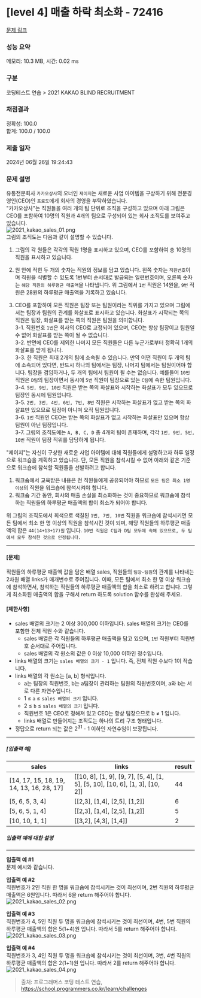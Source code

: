 # [level 4] 매출 하락 최소화 - 72416 

[문제 링크](https://school.programmers.co.kr/learn/courses/30/lessons/72416) 

### 성능 요약

메모리: 10.3 MB, 시간: 0.02 ms

### 구분

코딩테스트 연습 > 2021 KAKAO BLIND RECRUITMENT

### 채점결과

정확성: 100.0<br/>합계: 100.0 / 100.0

### 제출 일자

2024년 06월 26일 19:24:43

### 문제 설명

<p>유통전문회사 <code>카카오상사</code>의 오너인 <code>제이지</code>는 새로운 사업 아이템을 구상하기 위해 전문경영인(CEO)인 <code>프로도</code>에게 회사의 경영을 부탁하였습니다.<br>
"카카오상사"는 직원들을 여러 개의 팀 단위로 조직을 구성하고 있으며 아래 그림은 CEO를 포함하여 10명의 직원과 4개의 팀으로 구성되어 있는 회사 조직도를 보여주고 있습니다.<br>
<img src="https://grepp-programmers.s3.ap-northeast-2.amazonaws.com/files/production/a55bfc1d-951e-478f-bbe8-f5eb021e5a0d/2021_kakao_sales_01.png" title="" alt="2021_kakao_sales_01.png"><br>
그림의 조직도는 다음과 같이 설명할 수 있습니다.</p>

<ol>
<li>그림의 각 원들은 각각의 직원 1명을 표시하고 있으며, CEO를 포함하여 총 10명의 직원을 표시하고 있습니다.</li>
<li><p>원 안에 적힌 두 개의 숫자는 직원의 정보를 담고 있습니다. 왼쪽 숫자는 <code>직원번호</code>이며 직원을 식별할 수 있도록 1번부터 순서대로 발급되는 일련번호이며, 오른쪽 숫자는 <code>해당 직원의 하루평균 매출액</code>을 나타냅니다. 위 그림에서 <code>1번</code> 직원은 14원을, <code>9번</code> 직원은 28원의 하루평균 매출액을 기록하고 있습니다.</p></li>
<li><p>CEO를 포함하여 모든 직원은 팀장 또는 팀원이라는 직위를 가지고 있으며 그림에서는 팀장과 팀원의 관계를 화살표로 표시하고 있습니다. 화살표가 시작되는 쪽의 직원은 팀장, 화살표를 받는 쪽의 직원은 팀원을 의미합니다.<br>
3-1. 직원번호 <code>1번</code>은 회사의 CEO로 고정되어 있으며, CEO는 항상 팀장이고 팀원일 수 없어 화살표를 받는 쪽이 될 수 없습니다.<br>
3-2. 반면에 CEO를 제외한 나머지 모든 직원들은 다른 누군가로부터 정확히 1개의 화살표를 받게 됩니다.<br>
3-3. 한 직원은 최대 2개의 팀에 소속될 수 있습니다. 만약 어떤 직원이 두 개의 팀에 소속되어 있다면, 반드시 하나의 팀에서는 팀장, 나머지 팀에서는 팀원이어야 합니다. 팀장을 겸임하거나, 두 개의 팀에서 팀원이 될 수는 없습니다.  예를들어 <code>10번</code> 직원은 <code>D팀</code>의 팀장이면서 동시에 <code>5번</code> 직원이 팀장으로 있는 <code>C팀</code>에 속한 팀원입니다.<br>
3-4. <code>5번, 9번, 10번</code> 직원은 받는 쪽의 화살표와 시작하는 화살표가 모두 있으므로 팀장인 동시에 팀원입니다.<br>
3-5. <code>2번, 3번, 4번, 6번, 7번, 8번</code> 직원은 시작하는 화살표가 없고 받는 쪽의 화살표만 있으므로 팀장이 아니며 오직 팀원입니다.<br>
3-6. <code>1번</code> 직원인 CEO는 받는 쪽의 화살표가 없고 시작하는 화살표만 있으며 항상 팀원이 아닌 팀장입니다.<br>
3-7. 그림의 조직도에는 <code>A, B, C, D</code> 총 4개의 팀이 존재하며, 각각 <code>1번, 9번, 5번, 10번</code> 직원이 팀장 직위를 담당하게 됩니다.</p></li>
</ol>

<p>"제이지"는 자신이 구상한 새로운 사업 아이템에 대해 직원들에게 설명하고자 하루 일정으로 워크숍을 계획하고 있습니다. 단, 모든 직원을 참석시킬 수 없어 아래와 같은 기준으로 워크숍에 참석할 직원들을 선발하려고 합니다.</p>

<ol>
<li>워크숍에서 교육받은 내용은 전 직원들에게 공유되어야 하므로 <code>모든 팀은 최소 1명 이상</code>의 직원을 워크숍에 참석시켜야 합니다.</li>
<li>워크숍 기간 동안, 회사의 매출 손실을 최소화하는 것이 중요하므로 워크숍에 참석하는 직원들의 하루평균 매출액의 합이 최소가 되어야 합니다.</li>
</ol>

<p>위 그림의 조직도에서 회색으로 색칠된 <code>1번, 7번, 10번</code> 직원을 워크숍에 참석시키면 모든 팀에서 최소 한 명 이상의 직원을 참석시킨 것이 되며, 해당 직원들의 하루평균 매출액의 합은 <code>44(14+13+17)원</code> 입니다. <code>10번 직원은 C팀과 D팀 모두에 속해 있으므로, 두 팀에서 모두 참석한 것으로 인정됩니다.</code></p>

<hr>

<h4><strong>[문제]</strong></h4>

<p>직원들의 하루평균 매출액 값을 담은 배열 sales, 직원들의 <code>팀장-팀원</code>의 관계를 나타내는 2차원 배열 links가 매개변수로 주어집니다. 이때, 모든 팀에서 최소 한 명 이상 워크숍에 참석하면서, 참석하는 직원들의 하루평균 매출액의 합을 최소로 하려고 합니다. 그렇게 최소화된 매출액의 합을 구해서 return 하도록 solution 함수를 완성해 주세요.</p>

<h4><strong>[제한사항]</strong></h4>

<ul>
<li>sales 배열의 크기는 2 이상 300,000 이하입니다. sales 배열의 크기는 CEO를 포함한 전체 직원 수와 같습니다.

<ul>
<li>sales 배열은 각 직원들의 하루평균 매출액을 담고 있으며, <code>1번</code> 직원부터 직원번호 순서대로 주어집니다.</li>
<li>sales 배열의 각 원소의 값은 0 이상 10,000 이하인 정수입니다.</li>
</ul></li>
<li>links 배열의 크기는 <code>sales 배열의 크기 - 1</code> 입니다. 즉, 전체 직원 수보다 1이 작습니다.</li>
<li>links 배열의 각 원소는 [a, b] 형식입니다.

<ul>
<li>a는 팀장의 직원번호, b는 a팀장이 관리하는 팀원의 직원번호이며, a와 b는 서로 다른 자연수입니다.</li>
<li>1 ≤ <code>a</code> ≤ <code>sales 배열의 크기</code> 입니다.</li>
<li>2 ≤ <code>b</code> ≤ <code>sales 배열의 크기</code> 입니다.</li>
<li>직원번호 1은 CEO로 정해져 있고 CEO는 항상 팀장으므로 b ≠ 1 입니다.</li>
<li>links 배열로 만들어지는 조직도는 하나의 트리 구조 형태입니다.</li>
</ul></li>
<li>정답으로 return 되는 값은 2<sup>31</sup> - 1 이하인 자연수임이 보장됩니다.</li>
</ul>

<hr>

<h5><strong>[입출력 예]</strong></h5>
<table class="table">
        <thead><tr>
<th>sales</th>
<th>links</th>
<th>result</th>
</tr>
</thead>
        <tbody><tr>
<td>[14, 17, 15, 18, 19, 14, 13, 16, 28, 17]</td>
<td>[[10, 8], [1, 9], [9, 7], [5, 4], [1, 5], [5, 10], [10, 6], [1, 3], [10, 2]]</td>
<td>44</td>
</tr>
<tr>
<td>[5, 6, 5, 3, 4]</td>
<td>[[2,3], [1,4], [2,5], [1,2]]</td>
<td>6</td>
</tr>
<tr>
<td>[5, 6, 5, 1, 4]</td>
<td>[[2,3], [1,4], [2,5], [1,2]]</td>
<td>5</td>
</tr>
<tr>
<td>[10, 10, 1, 1]</td>
<td>[[3,2], [4,3], [1,4]]</td>
<td>2</td>
</tr>
</tbody>
      </table>
<h5><strong>입출력 예에 대한 설명</strong></h5>

<hr>

<p><strong>입출력 예 #1</strong><br>
문제 예시와 같습니다.</p>

<p><strong>입출력 예 #2</strong><br>
직원번호가 2인 직원 한 명을 워크숍에 참석시키는 것이 최선이며, 2번 직원의 하루평균 매출액은 6원입니다. 따라서 6을 return 해주어야 합니다.<br>
<img src="https://grepp-programmers.s3.ap-northeast-2.amazonaws.com/files/production/604f5744-1d63-426d-8286-4a076c305bac/2021_kakao_sales_02.png" title="" alt="2021_kakao_sales_02.png"></p>

<p><strong>입출력 예 #3</strong><br>
직원번호가 4, 5인 직원 두 명을 워크숍에 참석시키는 것이 최선이며, 4번, 5번 직원의 하루평균 매출액의 합은 5(1+4)원 입니다. 따라서 5를 return 해주어야 합니다.<br>
<img src="https://grepp-programmers.s3.ap-northeast-2.amazonaws.com/files/production/07606ff5-42a6-45a4-a54a-cb63d119601e/2021_kakao_sales_03.png" title="" alt="2021_kakao_sales_03.png"></p>

<p><strong>입출력 예 #4</strong><br>
직원번호가 3, 4인 직원 두 명을 워크숍에 참석시키는 것이 최선이며, 3번, 4번 직원의 하루평균 매출액의 합은 2(1+1)원 입니다. 따라서 2를 return 해주어야 합니다.<br>
<img src="https://grepp-programmers.s3.ap-northeast-2.amazonaws.com/files/production/cf0e8c38-09c7-41c4-84c6-7fc8f930ada1/2021_kakao_sales_04.png" title="" alt="2021_kakao_sales_04.png"></p>


> 출처: 프로그래머스 코딩 테스트 연습, https://school.programmers.co.kr/learn/challenges